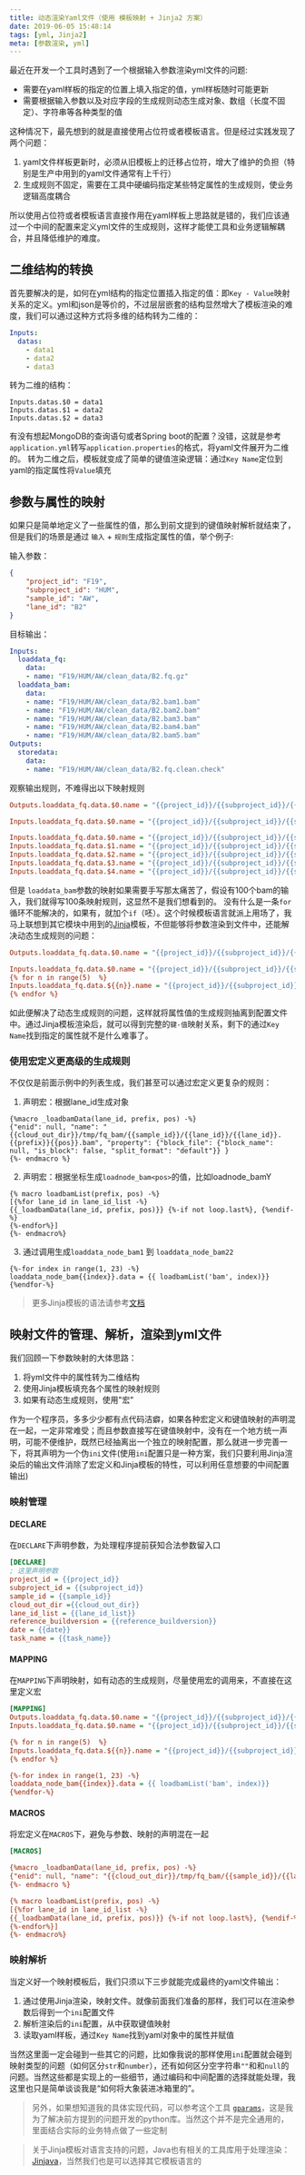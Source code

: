 ```yaml
---
title: 动态渲染Yaml文件（使用 模板映射 + Jinja2 方案）
date: 2019-06-05 15:48:14
tags: [yml, Jinja2]
meta: [参数渲染, yml]
---
```


最近在开发一个工具时遇到了一个根据输入参数渲染yml文件的问题:

* 需要在yaml样板的指定的位置上填入指定的值，yml样板随时可能更新
* 需要根据输入参数以及对应字段的生成规则动态生成对象、数组（长度不固定）、字符串等各种类型的值

这种情况下，最先想到的就是直接使用占位符或者模板语言。但是经过实践发现了两个问题：

1. yaml文件样板更新时，必须从旧模板上的迁移占位符，增大了维护的负担（特别是生产中用到的yaml文件通常有上千行）
2. 生成规则不固定，需要在工具中硬编码指定某些特定属性的生成规则，使业务逻辑高度耦合

所以使用占位符或者模板语言直接作用在yaml样板上思路就是错的，我们应该通过一个中间的配置来定义yml文件的生成规则，这样才能使工具和业务逻辑解耦合，并且降低维护的难度。

<!-- more -->

## 二维结构的转换

首先要解决的是，如何在yml结构的指定位置插入指定的值：即`Key - Value`映射关系的定义。yml和json是等价的，不过层层嵌套的结构显然增大了模板渲染的难度，我们可以通过这种方式将多维的结构转为二维的：

```yml
Inputs:
  datas:
    - data1
    - data2
    - data3  
```

转为二维的结构：

```properties
Inputs.datas.$0 = data1
Inputs.datas.$1 = data2
Inputs.datas.$2 = data3
```

有没有想起MongoDB的查询语句或者Spring boot的配置？没错，这就是参考`application.yml`转写`application.properties`的格式，将yaml文件展开为二维的。 转为二维之后，模板就变成了简单的键值渲染逻辑：通过`Key Name`定位到yaml的指定属性将`Value`填充

## 参数与属性的映射

如果只是简单地定义了一些属性的值，那么到前文提到的键值映射解析就结束了，但是我们的场景是通过 `输入` + `规则`生成指定属性的值，举个例子:

输入参数：

```json
{
    "project_id": "F19",
    "subproject_id": "HUM",
    "sample_id": "AW",
    "lane_id": "B2"
}
```

目标输出：

```yml
Inputs:
  loaddata_fq:
    data:
    - name: "F19/HUM/AW/clean_data/B2.fq.gz"
  loaddata_bam:
    data:
    - name: "F19/HUM/AW/clean_data/B2.bam1.bam"
    - name: "F19/HUM/AW/clean_data/B2.bam2.bam"
    - name: "F19/HUM/AW/clean_data/B2.bam3.bam"
    - name: "F19/HUM/AW/clean_data/B2.bam4.bam"
    - name: "F19/HUM/AW/clean_data/B2.bam5.bam"
Outputs:
  storedata:
    data:
    - name: "F19/HUM/AW/clean_data/B2.fq.clean.check"

```

观察输出规则，不难得出以下映射规则

```ini
Outputs.loaddata_fq.data.$0.name = "{{project_id}}/{{subproject_id}}/{{sample_id}}/clean_data/{{lane_id}}.fq.clean.check"

Inputs.loaddata_fq.data.$0.name = "{{project_id}}/{{subproject_id}}/{{sample_id}}/clean_data/{{lane_id}}.fq.gz"

Inputs.loaddata_fq.data.$0.name = "{{project_id}}/{{subproject_id}}/{{sample_id}}/clean_data/{{lane_id}}.bam0.bam"
Inputs.loaddata_fq.data.$1.name = "{{project_id}}/{{subproject_id}}/{{sample_id}}/clean_data/{{lane_id}}.bam1.bam"
Inputs.loaddata_fq.data.$2.name = "{{project_id}}/{{subproject_id}}/{{sample_id}}/clean_data/{{lane_id}}.bam2.bam"
Inputs.loaddata_fq.data.$3.name = "{{project_id}}/{{subproject_id}}/{{sample_id}}/clean_data/{{lane_id}}.bam3.bam"
Inputs.loaddata_fq.data.$4.name = "{{project_id}}/{{subproject_id}}/{{sample_id}}/clean_data/{{lane_id}}.bam4.bam"
```

但是 `loaddata_bam`参数的映射如果需要手写那太痛苦了，假设有100个bam的输入，我们就得写100条映射规则，这显然不是我们想看到的。
没有什么是一条`for`循环不能解决的，如果有，就加个`if`（呸）。这个时候模板语言就派上用场了，我马上联想到其它模块中用到的[Jinja](http://docs.jinkan.org/docs/jinja2/templates.html)模板，不但能够将参数渲染到文件中，还能解决动态生成规则的问题：

```ini
Outputs.loaddata_fq.data.$0.name = "{{project_id}}/{{subproject_id}}/{{sample_id}}/clean_data/{{lane_id}}.fq.clean.check"

Inputs.loaddata_fq.data.$0.name = "{{project_id}}/{{subproject_id}}/{{sample_id}}/clean_data/{{lane_id}}.fq.gz"
{% for n in range(5)  %}
Inputs.loaddata_fq.data.${{n}}.name = "{{project_id}}/{{subproject_id}}/{{sample_id}}/clean_data/{{lane_id}}.bam{{n}}.bam"
{% endfor %}
```

如此便解决了动态生成规则的问题，这样就将属性值的生成规则抽离到配置文件中。通过Jinja模板渲染后，就可以得到完整的`键-值`映射关系，剩下的通过`Key Name`找到指定的属性就不是什么难事了。

### 使用宏定义更高级的生成规则

不仅仅是前面示例中的列表生成，我们甚至可以通过宏定义更复杂的规则：

1. 声明宏：根据lane_id生成对象

```jinja
{%macro _loadbamData(lane_id, prefix, pos) -%}
{"enid": null, "name": "{{cloud_out_dir}}/tmp/fq_bam/{{sample_id}}/{{lane_id}}/{{lane_id}}.{{prefix}}{{pos}}.bam", "property": {"block_file": {"block_name": null, "is_block": false, "split_format": "default"}} }
{%- endmacro %}
```

2. 声明宏：根据坐标生成`loadnode_bam<pos>`的值，比如loadnode_bamY

```jinja
{% macro loadbamList(prefix, pos) -%}
[{%for lane_id in lane_id_list -%}
{{_loadbamData(lane_id, prefix, pos)}} {%-if not loop.last%}, {%endif-%}
{%-endfor%}]
{%- endmacro%}
```

3. 通过调用生成`loaddata_node_bam1` 到 `loaddata_node_bam22`

```jinja
{%-for index in range(1, 23) -%}
loaddata_node_bam{{index}}.data = {{ loadbamList('bam', index)}}
{%endfor-%}
```

> 更多Jinja模板的语法请参考[文档](http://docs.jinkan.org/docs/jinja2/templates.html)

## 映射文件的管理、解析，渲染到yml文件

我们回顾一下参数映射的大体思路：

1. 将yml文件中的属性转为二维结构
2. 使用Jinja模板填充各个属性的映射规则
3. 如果有动态生成规则，使用"宏"

作为一个程序员，多多少少都有点代码洁癖，如果各种宏定义和键值映射的声明混在一起，一定非常难受；而且参数直接写在键值映射中，没有在一个地方统一声明，可能不便维护，既然已经抽离出一个独立的映射配置，那么就进一步完善一下，将其声明为一个伪`ini`文件(使用`ini`配置只是一种方案，我们只要利用Jinja渲染后的输出文件消除了宏定义和Jinja模板的特性，可以利用任意想要的中间配置输出)

### 映射管理

#### DECLARE

在`DECLARE`下声明参数，为处理程序提前获知合法参数留入口

```ini
[DECLARE]
; 这里声明参数
project_id = {{project_id}}
subproject_id = {{subproject_id}}
sample_id = {{sample_id}}
cloud_out_dir ={{cloud_out_dir}}
lane_id_list = {{lane_id_list}}
reference_buildversion = {{reference_buildversion}}
date = {{date}}
task_name = {{task_name}}
```

#### MAPPING

在`MAPPING`下声明映射，如有动态的生成规则，尽量使用宏的调用来，不直接在这里定义宏

```ini
[MAPPING]
Outputs.loaddata_fq.data.$0.name = "{{project_id}}/{{subproject_id}}/{{sample_id}}/clean_data/{{lane_id}}.fq.clean.check"
Inputs.loaddata_fq.data.$0.name = "{{project_id}}/{{subproject_id}}/{{sample_id}}/clean_data/{{lane_id}}.fq.gz"

{% for n in range(5)  %}
Inputs.loaddata_fq.data.${{n}}.name = "{{project_id}}/{{subproject_id}}/{{sample_id}}/clean_data/{{lane_id}}.bam{{n}}.bam"
{% endfor %}

{%-for index in range(1, 23) -%}
loaddata_node_bam{{index}}.data = {{ loadbamList('bam', index)}}
{%endfor-%}
```

#### MACROS

将宏定义在`MACROS`下，避免与参数、映射的声明混在一起

```ini
[MACROS]

{%macro _loadbamData(lane_id, prefix, pos) -%}
{"enid": null, "name": "{{cloud_out_dir}}/tmp/fq_bam/{{sample_id}}/{{lane_id}}/{{lane_id}}.{{prefix}}{{pos}}.bam", "property": {"block_file": {"block_name": null, "is_block": false, "split_format": "default"}} }
{%- endmacro %}

{% macro loadbamList(prefix, pos) -%}
[{%for lane_id in lane_id_list -%}
{{_loadbamData(lane_id, prefix, pos)}} {%-if not loop.last%}, {%endif-%}
{%-endfor%}]
{%- endmacro%}

```

### 映射解析


当定义好一个映射模板后，我们只须以下三步就能完成最终的yaml文件输出：

1. 通过使用Jinja渲染，映射文件。就像前面我们准备的那样，我们可以在渲染参数后得到一个`ini`配置文件
2. 解析渲染后的`ini`配置，从中获取键值映射
3. 读取yaml样板，通过`Key Name`找到yaml对象中的属性并赋值

当然这里面一定会碰到一些其它的问题，比如像我说的那样使用`ini`配置就会碰到映射类型的问题（如何区分`str`和`number`），还有如何区分空字符串`""`和和`null`的问题。当然这些都是实现上的一些细节，通过编码和中间配置的选择就能处理，我这里也只是简单谈谈我是“如何将大象装进冰箱里的”。

> 另外，如果想知道我的具体实现代码，可以参考这个工具 [`gparams`](https://pypi.org/project/gparams/)，这是我为了解决前方提到的问题开发的python库。当然这个并不是完全通用的，里面结合实际的业务特点做了一些定制

> 关于Jinja模板对语言支持的问题，Java也有相关的工具库用于处理渲染： [Jinjava](https://github.com/HubSpot/jinjava)，当然我们也是可以选择其它模板语言的
